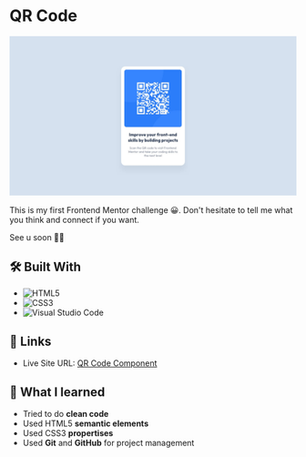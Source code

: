 # QR Code

![Challenge 1](assets/design/desktop-design.jpg)

This is my first Frontend Mentor challenge 😀.
Don't hesitate to tell me what you think and connect if you want.

See u soon ✌🏽

## 🛠️ **Built With**

- ![HTML5](https://img.shields.io/badge/html5-%23E34F26.svg?style=for-the-badge&logo=html5&logoColor=white)   
- ![CSS3](https://img.shields.io/badge/css3-%231572B6.svg?style=for-the-badge&logo=css3&logoColor=white)   
- ![Visual Studio Code](https://img.shields.io/badge/Visual%20Studio%20Code-0078d7.svg?style=for-the-badge&logo=visual-studio-code&logoColor=white) 

## 🔗 **Links**

- Live Site URL: [QR Code Component](https://dopekaribbean-qr-code.netlify.app)


## 🧠 **What I learned**

* Tried to do **clean code**
* Used HTML5 **semantic elements**
* Used CSS3 **propertises**
* Used **Git** and **GitHub** for project management